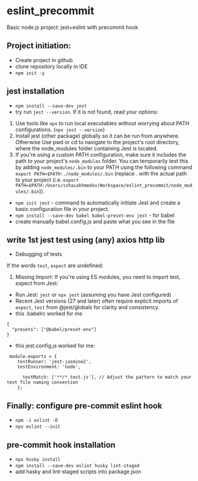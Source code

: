 # eslint_precommit

Basic node.js project: jest+eslint with precommit hook

## Project initiation:
- Create project in github
- clone repository locally in IDE
- `npm init -y`

## jest installation
- `npm install --save-dev jest`
 - try run `jest --version`. If it is not found, read your options:
  1. Use tools like `npx` to run local executables without worrying about PATH configurations. (`npx jest --version`)
  2. Install jest (other package) globally so it can be run from anywhere. Otherwise Use pwd or cd to navigate to the project's root directory, where the node_modules folder containing Jest is located.
  3. If you're using a custom PATH configuration, make sure it includes the path to your project's `node_modules` folder. You can temporarily test this by adding `node_modules/.bin` to your PATH using the following command `export PATH=$PATH:./node_modules/.bin` (replace . with the actual path to your project (i.e. `export PATH=$PATH:/Users/sshaiakhmedov/Workspace/eslint_precommit/node_modules/.bin`)).

- `npm init jest` -  command to automatically initiate Jest and create a basic configuration file in your project.
- `npm install --save-dev babel babel-preset-env jest` - for babel
- create manually babel.config.js and paste what you see in the file

## write 1st jest test using (any) axios http lib


- Debugging of tests

If the words `test`, `expect` are undefined:

1. Missing Import: If you're using ES modules, you need to import test, expect from Jest:

- Run Jest: `jest` or `npx jest` (assuming you have Jest configured)
- Recent Jest versions (27 and later) often require explicit imports of `expect`, `test` from @jest/globals for clarity and consistency.
- this .babelrc worked for me 
```
{
  "presets": ["@babel/preset-env"]
}
```

- this jest.config.js worked for me:
```
 module.exports = {
    testRunner: 'jest-jasmine2',
    testEnvironment: 'node',

      testMatch: ['**/*.test.js'], // Adjust the pattern to match your test file naming convention
    };
```


## Finally: configure pre-commit eslint hook

- `npm -i eslint -D`
- `npx eslint --init`


## pre-commit hook installation

- `npx husky install`
- `npm install --save-dev eslint husky lint-staged`
- add hasky and lint-staged scripts into package.json







